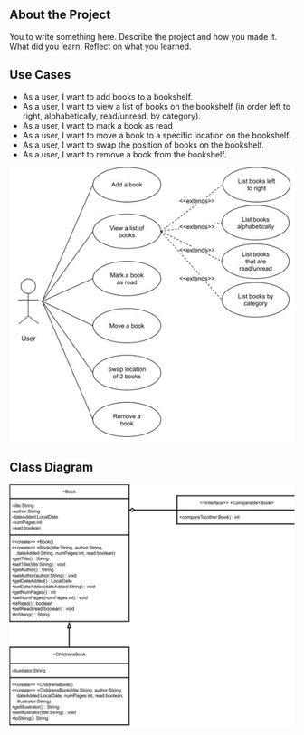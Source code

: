 ## About the Project

You to write something here. Describe the project and how you made it. What did you learn. Reflect on what you learned.

## Use Cases

- As a user, I want to add books to a bookshelf.
- As a user, I want to view a list of books on the bookshelf (in order left to right, alphabetically, read/unread, by category).
- As a user, I want to mark a book as read
- As a user, I want to move a book to a specific location on the bookshelf.
- As a user, I want to swap the position of books on the bookshelf.
- As a user, I want to remove a book from the bookshelf.

![Use Case Diagram for Bookshelf App](diagrams/UseCaseDiagram-Bookshelf.jpg)

## Class Diagram

![Class Diagram for Book](diagrams/ClassDiagram-Book.jpg)